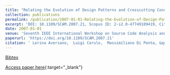 ```yaml
---
title: "Relating the Evolution of Design Patterns and Crosscutting Concerns"
collection: publications
permalink: /publication/2007-01-01-Relating-the-Evolution-of-Design-Patterns-and-Crosscutting-Concerns
excerpt: 'DOI: 10.1109/SCAM.2007.21, Scopus ID: 2-s2.0-47749109419, Cited by: 7'
date: 2007-01-01
venue: 'Seventh IEEE International Workshop on Source Code Analysis and Manipulation (SCAM 2007), September 30 - October 1, 2007, Paris, France'
paperurl: 'https://doi.org/10.1109/SCAM.2007.21'
citation: ' Lerina Aversano,  Luigi Cerulo,  Massimiliano Di Penta, &quot;Relating the Evolution of Design Patterns and Crosscutting Concerns.&quot; Seventh IEEE International Workshop on Source Code Analysis and Manipulation (SCAM 2007), September 30 - October 1, 2007, Paris, France, 2007.'
---
```

[Bibtex](https://dblp.org/rec/bib/conf/scam/AversanoCP07)

[Access paper here](https://doi.org/10.1109/SCAM.2007.21){:target="_blank"}
